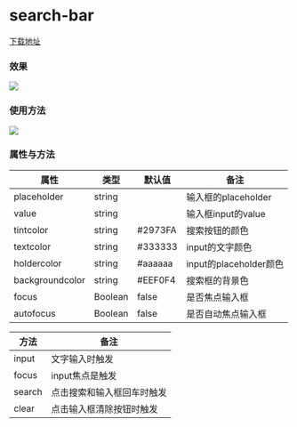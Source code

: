 # search-bar

[下载地址](https://github.com/bihacat/wechatMiniProgram/releases)

### 效果

![](https://img.bihacat.com/components/search-bar/80811583895697_.pic.jpg)

### 使用方法

![](https://img.bihacat.com/components/search-bar/search-bar-code.png)

### 属性与方法

|属性|类型|默认值|备注|
|---|---|---|---|
|placeholder|string||输入框的placeholder|
|value|string||输入框input的value|
|tintcolor|string|#2973FA|搜索按钮的颜色|
|textcolor|string|#333333|input的文字颜色|
|holdercolor|string|#aaaaaa|input的placeholder颜色|
|backgroundcolor|string|#EEF0F4|搜索框的背景色|
|focus|Boolean|false|是否焦点输入框|
|autofocus|Boolean|false|是否自动焦点输入框|

|方法|备注|
|---|---|
|input|文字输入时触发|
|focus|input焦点是触发|
|search|点击搜索和输入框回车时触发|
|clear|点击输入框清除按钮时触发|